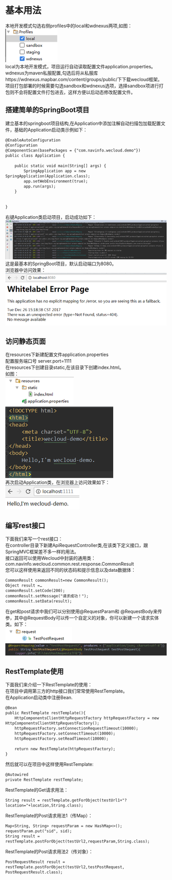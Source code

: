 # 基本用法
本地开发模式勾选右侧profiles中的local和wdnexus两项,如图：<br/>
![](/assets/img4.png)<br/>
local为本地开发模式，项目运行自动读取配置文件application.properties。<br/>
wdnexus为maven私服配置,勾选后将从私服库https://wdnexus.mapbar.com/content/groups/public/下下载wecloud框架。<br/>
项目打包部署的时候需要勾选sandbox和wdnexus选项，选择sandbox项进行打包则不会将配置文件打包进去，这样方便以后动态修改配置文件。
## 搭建简单的SpringBoot项目
建立基本的springboot项目结构,在Application中添加注解自动扫描包加载配置文件，基础的Application启动类示例如下：
```
@EnableAutoConfiguration
@Configuration
@ComponentScan(basePackages = {"com.navinfo.wecloud.demo"})
public class Application {

    public static void main(String[] args) {
        SpringApplication app = new SpringApplication(Application.class);
        app.setWebEnvironment(true);
        app.run(args);
    }


}
```
右键Application类启动项目，启动成功如下：<br/>
![](/assets/img5.png)<br/>
这是最基本的SpringBoot项目，默认启动端口为8080。<br/>
浏览器中访问效果：<br/>
![](/assets/img6.png)
## 访问静态页面
在resources下新建配置文件application.properties<br/>
配置服务端口号 server.port=1111<br/>
在resources下创建目录static,在该目录下创建index.html。<br/>
如图：<br/>
![](/assets/img7.png)<br/>
![](/assets/img8.png)<br/>
再次启动Application类，在浏览器上访问效果如下：<br/>
![](/assets/img9.png)
## 编写rest接口
下面我们来写一个rest接口：<br/>
在controller目录下新建ApiRequestController类,在该类下定义接口，跟SpringMVC框架差不多一样的用法。<br/>
接口返回可以使用Wecloud中封装的通用类：<br/>
com.navinfo.wecloud.common.rest.response.CommonResult<br/>
您可以这样使用来返回不同的状态码和提示信息以及data数据体：
```
CommonResult commonResult=new CommonResult();
Object result =…
commonResult.setCode(200);
commonResult.setMessage("请求成功！");
commonResult.setData(result);
```
在get和post请求中我们可以分别使用@RequestParam和 @RequestBody来传参，其中@RequestBody可以传一个自定义的对象，你可以新建一个请求实体类。如下：<br/>
![](/assets/img10.png)
![](/assets/img11.png)
## RestTemplate使用
下面我们来介绍一下RestTemplate的使用：<br/>
在项目中调用第三方的http接口我们常常使用RestTemplate。<br/>
在Application启动类中注册Bean.
```
@Bean
public RestTemplate restTemplate(){
    HttpComponentsClientHttpRequestFactory httpRequestFactory = new HttpComponentsClientHttpRequestFactory();
    httpRequestFactory.setConnectionRequestTimeout(10000);
    httpRequestFactory.setConnectTimeout(10000);
    httpRequestFactory.setReadTimeout(10000);

    return new RestTemplate(httpRequestFactory);
}
```
然后就可以在项目中这样使用RestTemplate:
```
@Autowired
private RestTemplate restTemplate;
```
RestTemplate的Get请求用法：
```
String result = restTemplate.getForObject(testUrl1+"?location="+location,String.class);
```

RestTemplate的Post请求用法1（传Map）：
```
Map<String, String> requestParam = new HashMap<>();
requestParam.put("sid", sid);
String result = restTemplate.postForObject(testUrl2,requestParam,String.class);
```
RestTemplate的Post请求用法2（传对象）：
```
PostRequestResult result = restTemplate.postForObject(testUrl2,testPostRequest, PostRequestResult.class);
```





